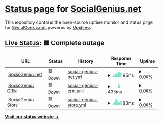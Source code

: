 # [Status page](https://status.socialgenius.net) for [SocialGenius.net](https://socialgenius.net)

This repository contains the open-source uptime monitor and status page for [SocialGenius.net](https://socialgenius.net), powered by [Upptime](https://github.com/upptime/upptime).

## [Live Status](https://status.nextpost.tech): <!--live status--> **🟥 Complete outage**

<!--start: status pages-->
<!-- This summary is generated by Upptime (https://github.com/upptime/upptime) -->
<!-- Do not edit this manually, your changes will be overwritten -->
<!-- prettier-ignore -->
| URL | Status | History | Response Time | Uptime |
| --- | ------ | ------- | ------------- | ------ |
| <img alt="" src="https://app.socialgenius.net/favicon.ico" height="13"> [SocialGenius.net](https://www.socialgenius.net) | 🟥 Down | [social-genius-net.yml](https://github.com/SocialGenius/status/commits/HEAD/history/social-genius-net.yml) | <details><summary><img alt="Response time graph" src="./graphs/social-genius-net/response-time-week.png" height="20"> 95ms</summary><br><a href="https://status.socialgenius.net/history/social-genius-net"><img alt="Response time 377" src="https://img.shields.io/endpoint?url=https%3A%2F%2Fraw.githubusercontent.com%2FSocialGenius%2Fstatus%2FHEAD%2Fapi%2Fsocial-genius-net%2Fresponse-time.json"></a><br><a href="https://status.socialgenius.net/history/social-genius-net"><img alt="24-hour response time 80" src="https://img.shields.io/endpoint?url=https%3A%2F%2Fraw.githubusercontent.com%2FSocialGenius%2Fstatus%2FHEAD%2Fapi%2Fsocial-genius-net%2Fresponse-time-day.json"></a><br><a href="https://status.socialgenius.net/history/social-genius-net"><img alt="7-day response time 95" src="https://img.shields.io/endpoint?url=https%3A%2F%2Fraw.githubusercontent.com%2FSocialGenius%2Fstatus%2FHEAD%2Fapi%2Fsocial-genius-net%2Fresponse-time-week.json"></a><br><a href="https://status.socialgenius.net/history/social-genius-net"><img alt="30-day response time 337" src="https://img.shields.io/endpoint?url=https%3A%2F%2Fraw.githubusercontent.com%2FSocialGenius%2Fstatus%2FHEAD%2Fapi%2Fsocial-genius-net%2Fresponse-time-month.json"></a><br><a href="https://status.socialgenius.net/history/social-genius-net"><img alt="1-year response time 377" src="https://img.shields.io/endpoint?url=https%3A%2F%2Fraw.githubusercontent.com%2FSocialGenius%2Fstatus%2FHEAD%2Fapi%2Fsocial-genius-net%2Fresponse-time-year.json"></a></details> | <details><summary><a href="https://status.socialgenius.net/history/social-genius-net">0.00%</a></summary><a href="https://status.socialgenius.net/history/social-genius-net"><img alt="All-time uptime 57.41%" src="https://img.shields.io/endpoint?url=https%3A%2F%2Fraw.githubusercontent.com%2FSocialGenius%2Fstatus%2FHEAD%2Fapi%2Fsocial-genius-net%2Fuptime.json"></a><br><a href="https://status.socialgenius.net/history/social-genius-net"><img alt="24-hour uptime 0.00%" src="https://img.shields.io/endpoint?url=https%3A%2F%2Fraw.githubusercontent.com%2FSocialGenius%2Fstatus%2FHEAD%2Fapi%2Fsocial-genius-net%2Fuptime-day.json"></a><br><a href="https://status.socialgenius.net/history/social-genius-net"><img alt="7-day uptime 0.00%" src="https://img.shields.io/endpoint?url=https%3A%2F%2Fraw.githubusercontent.com%2FSocialGenius%2Fstatus%2FHEAD%2Fapi%2Fsocial-genius-net%2Fuptime-week.json"></a><br><a href="https://status.socialgenius.net/history/social-genius-net"><img alt="30-day uptime 51.74%" src="https://img.shields.io/endpoint?url=https%3A%2F%2Fraw.githubusercontent.com%2FSocialGenius%2Fstatus%2FHEAD%2Fapi%2Fsocial-genius-net%2Fuptime-month.json"></a><br><a href="https://status.socialgenius.net/history/social-genius-net"><img alt="1-year uptime 57.41%" src="https://img.shields.io/endpoint?url=https%3A%2F%2Fraw.githubusercontent.com%2FSocialGenius%2Fstatus%2FHEAD%2Fapi%2Fsocial-genius-net%2Fuptime-year.json"></a></details>
| <img alt="" src="https://app.socialgenius.net/favicon.ico" height="13"> [SocialGenius CRM](https://app.socialgenius.net/login) | 🟥 Down | [social-genius-crm.yml](https://github.com/SocialGenius/status/commits/HEAD/history/social-genius-crm.yml) | <details><summary><img alt="Response time graph" src="./graphs/social-genius-crm/response-time-week.png" height="20"> 436ms</summary><br><a href="https://status.socialgenius.net/history/social-genius-crm"><img alt="Response time 1188" src="https://img.shields.io/endpoint?url=https%3A%2F%2Fraw.githubusercontent.com%2FSocialGenius%2Fstatus%2FHEAD%2Fapi%2Fsocial-genius-crm%2Fresponse-time.json"></a><br><a href="https://status.socialgenius.net/history/social-genius-crm"><img alt="24-hour response time 71" src="https://img.shields.io/endpoint?url=https%3A%2F%2Fraw.githubusercontent.com%2FSocialGenius%2Fstatus%2FHEAD%2Fapi%2Fsocial-genius-crm%2Fresponse-time-day.json"></a><br><a href="https://status.socialgenius.net/history/social-genius-crm"><img alt="7-day response time 436" src="https://img.shields.io/endpoint?url=https%3A%2F%2Fraw.githubusercontent.com%2FSocialGenius%2Fstatus%2FHEAD%2Fapi%2Fsocial-genius-crm%2Fresponse-time-week.json"></a><br><a href="https://status.socialgenius.net/history/social-genius-crm"><img alt="30-day response time 1091" src="https://img.shields.io/endpoint?url=https%3A%2F%2Fraw.githubusercontent.com%2FSocialGenius%2Fstatus%2FHEAD%2Fapi%2Fsocial-genius-crm%2Fresponse-time-month.json"></a><br><a href="https://status.socialgenius.net/history/social-genius-crm"><img alt="1-year response time 1188" src="https://img.shields.io/endpoint?url=https%3A%2F%2Fraw.githubusercontent.com%2FSocialGenius%2Fstatus%2FHEAD%2Fapi%2Fsocial-genius-crm%2Fresponse-time-year.json"></a></details> | <details><summary><a href="https://status.socialgenius.net/history/social-genius-crm">0.00%</a></summary><a href="https://status.socialgenius.net/history/social-genius-crm"><img alt="All-time uptime 57.19%" src="https://img.shields.io/endpoint?url=https%3A%2F%2Fraw.githubusercontent.com%2FSocialGenius%2Fstatus%2FHEAD%2Fapi%2Fsocial-genius-crm%2Fuptime.json"></a><br><a href="https://status.socialgenius.net/history/social-genius-crm"><img alt="24-hour uptime 0.00%" src="https://img.shields.io/endpoint?url=https%3A%2F%2Fraw.githubusercontent.com%2FSocialGenius%2Fstatus%2FHEAD%2Fapi%2Fsocial-genius-crm%2Fuptime-day.json"></a><br><a href="https://status.socialgenius.net/history/social-genius-crm"><img alt="7-day uptime 0.00%" src="https://img.shields.io/endpoint?url=https%3A%2F%2Fraw.githubusercontent.com%2FSocialGenius%2Fstatus%2FHEAD%2Fapi%2Fsocial-genius-crm%2Fuptime-week.json"></a><br><a href="https://status.socialgenius.net/history/social-genius-crm"><img alt="30-day uptime 51.48%" src="https://img.shields.io/endpoint?url=https%3A%2F%2Fraw.githubusercontent.com%2FSocialGenius%2Fstatus%2FHEAD%2Fapi%2Fsocial-genius-crm%2Fuptime-month.json"></a><br><a href="https://status.socialgenius.net/history/social-genius-crm"><img alt="1-year uptime 57.19%" src="https://img.shields.io/endpoint?url=https%3A%2F%2Fraw.githubusercontent.com%2FSocialGenius%2Fstatus%2FHEAD%2Fapi%2Fsocial-genius-crm%2Fuptime-year.json"></a></details>
| <img alt="" src="https://store.socialgenius.net/wp-content/uploads/2021/02/cropped-favicon-192x192.png" height="13"> SocialGenius Store | 🟥 Down | [social-genius-store.yml](https://github.com/SocialGenius/status/commits/HEAD/history/social-genius-store.yml) | <details><summary><img alt="Response time graph" src="./graphs/social-genius-store/response-time-week.png" height="20"> 83ms</summary><br><a href="https://status.socialgenius.net/history/social-genius-store"><img alt="Response time 6040" src="https://img.shields.io/endpoint?url=https%3A%2F%2Fraw.githubusercontent.com%2FSocialGenius%2Fstatus%2FHEAD%2Fapi%2Fsocial-genius-store%2Fresponse-time.json"></a><br><a href="https://status.socialgenius.net/history/social-genius-store"><img alt="24-hour response time 67" src="https://img.shields.io/endpoint?url=https%3A%2F%2Fraw.githubusercontent.com%2FSocialGenius%2Fstatus%2FHEAD%2Fapi%2Fsocial-genius-store%2Fresponse-time-day.json"></a><br><a href="https://status.socialgenius.net/history/social-genius-store"><img alt="7-day response time 83" src="https://img.shields.io/endpoint?url=https%3A%2F%2Fraw.githubusercontent.com%2FSocialGenius%2Fstatus%2FHEAD%2Fapi%2Fsocial-genius-store%2Fresponse-time-week.json"></a><br><a href="https://status.socialgenius.net/history/social-genius-store"><img alt="30-day response time 6810" src="https://img.shields.io/endpoint?url=https%3A%2F%2Fraw.githubusercontent.com%2FSocialGenius%2Fstatus%2FHEAD%2Fapi%2Fsocial-genius-store%2Fresponse-time-month.json"></a><br><a href="https://status.socialgenius.net/history/social-genius-store"><img alt="1-year response time 6040" src="https://img.shields.io/endpoint?url=https%3A%2F%2Fraw.githubusercontent.com%2FSocialGenius%2Fstatus%2FHEAD%2Fapi%2Fsocial-genius-store%2Fresponse-time-year.json"></a></details> | <details><summary><a href="https://status.socialgenius.net/history/social-genius-store">0.00%</a></summary><a href="https://status.socialgenius.net/history/social-genius-store"><img alt="All-time uptime 57.30%" src="https://img.shields.io/endpoint?url=https%3A%2F%2Fraw.githubusercontent.com%2FSocialGenius%2Fstatus%2FHEAD%2Fapi%2Fsocial-genius-store%2Fuptime.json"></a><br><a href="https://status.socialgenius.net/history/social-genius-store"><img alt="24-hour uptime 0.00%" src="https://img.shields.io/endpoint?url=https%3A%2F%2Fraw.githubusercontent.com%2FSocialGenius%2Fstatus%2FHEAD%2Fapi%2Fsocial-genius-store%2Fuptime-day.json"></a><br><a href="https://status.socialgenius.net/history/social-genius-store"><img alt="7-day uptime 0.00%" src="https://img.shields.io/endpoint?url=https%3A%2F%2Fraw.githubusercontent.com%2FSocialGenius%2Fstatus%2FHEAD%2Fapi%2Fsocial-genius-store%2Fuptime-week.json"></a><br><a href="https://status.socialgenius.net/history/social-genius-store"><img alt="30-day uptime 51.61%" src="https://img.shields.io/endpoint?url=https%3A%2F%2Fraw.githubusercontent.com%2FSocialGenius%2Fstatus%2FHEAD%2Fapi%2Fsocial-genius-store%2Fuptime-month.json"></a><br><a href="https://status.socialgenius.net/history/social-genius-store"><img alt="1-year uptime 57.30%" src="https://img.shields.io/endpoint?url=https%3A%2F%2Fraw.githubusercontent.com%2FSocialGenius%2Fstatus%2FHEAD%2Fapi%2Fsocial-genius-store%2Fuptime-year.json"></a></details>

<!--end: status pages-->

[**Visit our status website →**](https://status.socialgenius.net)

